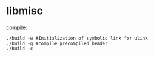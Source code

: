 # libmisc

compile:
```
./build -w #Initialization of symbolic link for ulink
./build -g #compile precompiled header
./build -c
```

